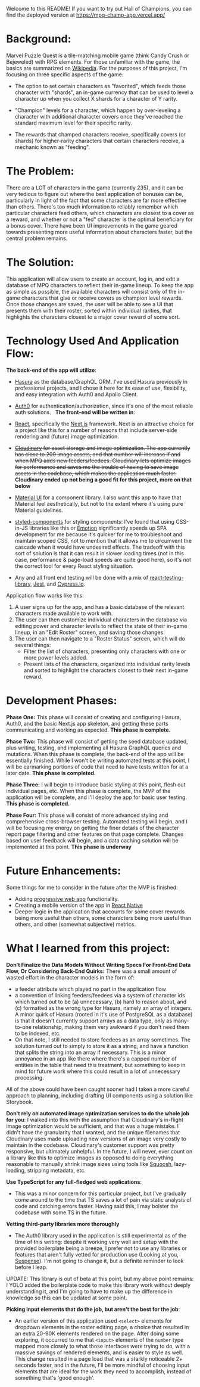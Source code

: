 Welcome to this README! If you want to try out Hall of Champions, you can find the deployed version at https://mpq-champ-app.vercel.app/

# Background:

Marvel Puzzle Quest is a tile-matching mobile game (think Candy Crush or Bejeweled) with RPG elements. For those unfamiliar with the game, the basics are summarized on [Wikipedia](https://en.wikipedia.org/wiki/Marvel_Puzzle_Quest). For the purposes of this project, I'm focusing on three specific aspects of the game:

- The option to set certain characters as "favorited", which feeds those character with "shards", an in-game currency that can be used to level a character up when you collect X shards for a character of Y rarity.

- "Champion" levels for a character, which happen by over-leveling a character with additional character covers once they've reached the standard maximum level for their specific rarity.

- The rewards that champed characters receive, specifically covers (or shards) for higher-rarity characters that certain characters receive, a mechanic known as "feeding".

# The Problem:

There are a LOT of characters in the game (currently 235), and it can be very tedious to figure out where the best application of bonuses can be, particularly in light of the fact that some characters are far more effective than others. There's too much information to reliably remember which particular characters feed others, which characters are closest to a cover as a reward, and whether or not a "fed" character is the optimal beneficiary for a bonus cover. There have been UI improvements in the game geared towards presenting more useful information about characters faster, but the central problem remains.

# The Solution:

This application will allow users to create an account, log in, and edit a database of MPQ characters to reflect their in-game lineup. To keep the app as simple as possible, the available characters will consist only of the in-game characters that give or receive covers as champion level rewards. Once those changes are saved, the user will be able to see a UI that presents them with their roster, sorted within individual rarities, that highlights the characters closest to a major cover reward of some sort.

# Technology Used And Application Flow:

**The back-end of the app will utilize**:

- [Hasura](https://hasura.io/) as the database/GraphQL ORM. I've used Hasura previously in professional projects, and I chose it here for its ease of use, flexibility, and easy integration with Auth0 and Apollo Client. 

- [Auth0](https://auth0.com/) for authentication/authorization, since it's one of the most reliable auth solutions. 
  
**The front-end will be written in**:

- [React](https://reactjs.org/), specifically the [Next.js](https://nextjs.org/) framework. Next is an attractive choice for a project like this for a number of reasons that include server-side rendering and (future) image optimization. 

- ~~[Cloudinary](https://cloudinary.com/) for asset storage and image optimization. The app currently has close to 200 image assets, and that number will increase if and when MPQ adds new feeders/feedees. Cloudinary lets optimize images for performance and saves me the trouble of having to save image assets in the codebase, which makes the application much faster.~~ **Cloudinary ended up not being a good fit for this project, more on that below**

- [Material UI](https://material-ui.com/) for a component library. I also want this app to have that Material feel aesthetically, but not to the extent where it's using pure Material guidelines.

-  [styled-components](https://styled-components.com/) for styling components: I've found that using CSS-in-JS libraries like this or [Emotion](https://emotion.sh/docs/introduction) significantly speeds up SPA development for me because it's quicker for me to troubleshoot and maintain scoped CSS, not to mention that it allows me to circumvent the cascade when it would have undesired effects. The tradeoff with this sort of solution is that it can result in slower loading times (not in this case, performance & page-load speeds are quite good here), so it's not the correct tool for every React styling situation.

- Any and all front end testing will be done with a mix of [react-testing-library](https://testing-library.com/docs/react-testing-library/intro), [Jest](https://jestjs.io/), and [Cypress.io](https://www.cypress.io/).


Application flow works like this:

1. A user signs up for the app, and has a basic database of the relevant characters made available to work with.
2. The user can then customize individual characters in the database via editing power and character levels to reflect the state of their in-game lineup, in an "Edit Roster" screen, and saving those changes.
3. The user can then navigate to a "Roster Status" screen, which will do several things:
   - Filter the list of characters, presenting only characters with one or more power levels added.
   - Present lists of the characters, organized into individual rarity levels and sorted to highlight 
     the characters closest to their next in-game reward.

# Development Phases:

**Phase One:** This phase will consist of creating and configuring Hasura, Auth0, and the basic Next.js app skeleton, and getting these parts communicating and working as expected. **This phase is complete.**

**Phase Two:** This phase will consist of getting the seed database updated, plus writing, testing, and implementing all Hasura GraphQL queries and mutations. When this phase is complete, the back-end of the app will be essentially finished. While I won't be writing automated tests at this point, I will be earmarking portions of code that need to have tests written for at a later date. **This phase is completed.**

**Phase Three:** I will begin to introduce basic styling at this point, flesh out individual pages, etc. When this phase is complete, the MVP of the application will be complete, and I'll deploy the app for basic user testing. **This phase is completed.**

**Phase Four:** This phase will consist of more advanced styling and comprehensive cross-browser testing. Automated testing will begin, and I will be focusing my energy on getting the finer details of the character report page filtering and other features on that page complete. Changes based on user feedback will begin, and a data caching solution will be implemented at this point. **This phase is underway**

# Future Enhancements:

Some things for me to consider in the future after the MVP is finished:

- Adding [progressive web app](https://web.dev/what-are-pwas/) functionality.
- Creating a mobile version of the app in [React Native](https://reactnative.dev/)
- Deeper logic in the application that accounts for some cover rewards being more useful than others, some characters being more useful than others, and other (somewhat subjective) metrics.
  
# What I learned from this project:

**Don't Finalize the Data Models Without Writing Specs For Front-End Data Flow, Or Considering Back-End Quirks:** 
There was a small amount of wasted effort in the character models in the form of:

- a feeder attribute which played no part in the application flow
- a convention of linking feeders/feedees via a system of character ids which turned out to be (a) unnecessary, (b) hard to reason about, and (c) formatted as the wrong type for Hasura, namely an array of integers. A minor quirk of Hasura (rooted in it's use of PostgreSQL as a database) is that it doesn't currently support arrays as a data type, only as many-to-one relationship, making them very awkward if you don't need them to be indexed, etc.
- On that note, I still needed to store feedees as an array sometimes. The solution turned out to simply to store it as a string, and have a function that splits the string into an array if necessary. This is a minor annoyance in an app like there where there's a capped number of entities in the table that need this treatment, but something to keep in mind for future work where this could result in a lot of unnecessary processing.

All of the above could have been caught sooner had I taken a more careful approach to planning, including drafting UI components using a solution like Storybook. 

**Don't rely on automated image optimization services to do the whole job for you**: I walked into this with the assumption that Cloudinary's in-flight image optimization would be sufficient, and that was a huge mistake. I didn't have the granularity that I wanted, and the unique filenames that Cloudinary uses made uploading new versions of an image very costly to maintain in the codebase. Cloudinary's customer support was pretty responsive, but ultimately unhelpful. In the future, I will never, ever count on a library like this to optimize images as opposed to doing everything reasonable to manually shrink image sizes using tools like [Squoosh](https://squoosh.app/), lazy-loading, stripping metadata, etc.

**Use TypeScript for any full-fledged web applications**:

- This was a minor concern for this particular project, but I've gradually come around to the time that TS saves a lot of pain
  via static analysis of code and catching errors faster. Having said this, I may bolster the codebase with some TS in the future.

**Vetting third-party libraries more thoroughly**

- The Auth0 library used in the application is still experimental as of the time of this writing: despite it working very well and setup with the provided boilerplate being a breeze, I prefer not to use any libraries or features that aren't fully vetted for production use (Looking at you, [Suspense](https://reactjs.org/docs/concurrent-mode-suspense.html)). I'm not going to change it, but a definite reminder to look before I leap.

UPDATE: This library is out of beta at this point, but my above point remains: I YOLO added the boilerplate code to make this library work without deeply understanding it, and I'm going to have to make up the difference in knowledge so this can be updated at some point.

**Picking input elements that do the job, but aren't the best for the job**: 

- An earlier version of this application used `<select>` elements for dropdown elements in the roster editing page, a choice that resulted in an extra 20-90K elements rendered on the page. After doing some exploring, it occurred to me that `<input>` elements of the `number` type mapped more closely to what those interfaces were trying to do, with a massive savings of rendered elements, and is easier to style as well. This change resulted in a page load that was a starkly noticeable 2+ seconds faster, and in the future, I'll be more mindful of choosing input elements that are ideal for the work they need to accomplish, instead of something that's 'good enough'. 
